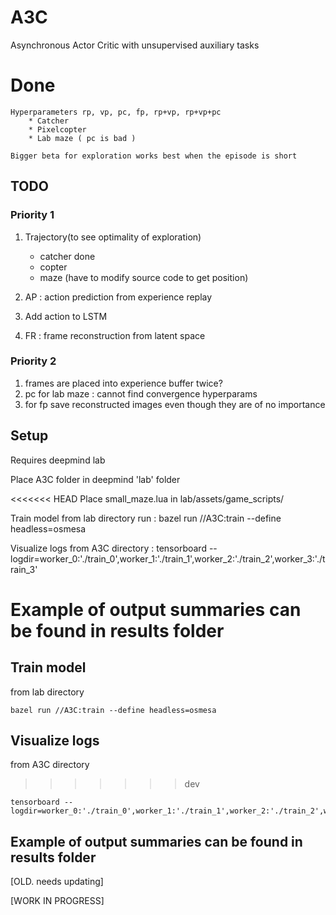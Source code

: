 # A3C
Asynchronous Actor Critic with unsupervised auxiliary tasks

# Done
    Hyperparameters rp, vp, pc, fp, rp+vp, rp+vp+pc
        * Catcher
        * Pixelcopter
        * Lab maze ( pc is bad )
        
    Bigger beta for exploration works best when the episode is short
    
## TODO
### Priority 1

1. Trajectory(to see optimality of exploration)
    * catcher done
    * copter
    * maze (have to modify source code to get position)
    
2. AP : action prediction from experience replay
3. Add action to LSTM
4. FR : frame reconstruction from latent space
        
### Priority 2

1. frames are placed into experience buffer twice?
2. pc for lab maze : cannot find convergence hyperparams
3. for fp save reconstructed images even though they are of no importance


## Setup

Requires deepmind lab

Place A3C folder in deepmind 'lab' folder

<<<<<<< HEAD
Place small_maze.lua in lab/assets/game_scripts/

Train model
	from lab directory run :
	bazel run //A3C:train --define headless=osmesa
	
Visualize logs
	from A3C directory :
    tensorboard --logdir=worker_0:'./train_0',worker_1:'./train_1',worker_2:'./train_2',worker_3:'./train_3'


Example of output summaries can be found in results folder    
=======
## Train model
from lab directory

    bazel run //A3C:train --define headless=osmesa
	
## Visualize logs
from A3C directory
>>>>>>> dev
    
    tensorboard --logdir=worker_0:'./train_0',worker_1:'./train_1',worker_2:'./train_2',worker_3:'./train_3'


## Example of output summaries can be found in results folder    
[OLD. needs updating]

[WORK IN PROGRESS]
